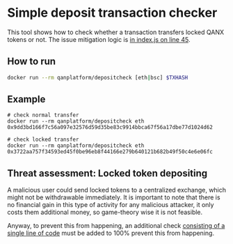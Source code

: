 # Simple deposit transaction checker

This tool shows how to check whether a transaction transfers locked QANX tokens or not.
The issue mitigation logic is [in index.js on line 45](https://github.com/QANplatform/depositcheck/blob/main/app/index.js#L45).

## How to run

```sh
docker run --rm qanplatform/depositcheck [eth|bsc] $TXHASH
```

## Example

```
# check normal transfer
docker run --rm qanplatform/depositcheck eth 0x9dd3bd166f7c56a097e32576d59d35be83c9914bbca67f56a17dbe77d1024d62

# check locked transfer
docker run --rm qanplatform/depositcheck eth 0x3722aa757f34593ed45f0be96eb8f44166e279b640121b682b49f50c4e6e06fc
```

## Threat assessment: Locked token depositing

A malicious user could send locked tokens to a centralized exchange, which might not be withdrawable immediately.
It is important to note that there is no financial gain in this type of activity for any malicious attacker, it only costs them additional money, so game-theory wise it is not feasible.

Anyway, to prevent this from happening, an additional check [consisting of a single line of code](https://github.com/QANplatform/depositcheck/blob/main/app/index.js#L45) must be added to 100% prevent this from happening.
